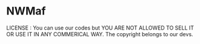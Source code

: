 # NWMaf
LICENSE : You can use our codes but YOU ARE NOT ALLOWED TO SELL IT OR USE IT IN ANY COMMERICAL WAY. The copyright belongs to our devs.
